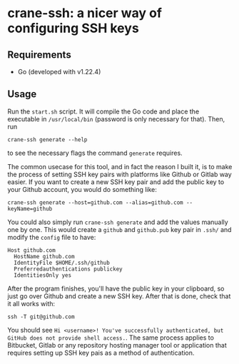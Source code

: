 # crane-ssh: a nicer way of configuring SSH keys
## Requirements
- Go (developed with v1.22.4)

## Usage
Run the `start.sh` script. It will compile the Go code and place the executable in `/usr/local/bin` (password is only necessary for that). Then, run
```
crane-ssh generate --help
```

to see the necessary flags the command `generate` requires.

The common usecase for this tool, and in fact the reason I built it, is to make the process of setting SSH key pairs with platforms like Github or Gitlab way easier. If you want to create a new SSH key pair and add the public key to your Github account, you would do something like:

```
crane-ssh generate --host=github.com --alias=github.com --keyName=github
```
You could also simply run `crane-ssh generate` and add the values manually one by one. This would create a `github` and `github.pub` key pair in `.ssh/` and modify the `config` file to have:

```
Host github.com
  HostName github.com
  IdentityFile $HOME/.ssh/github
  Preferredauthentications publickey
  IdentitiesOnly yes
```

After the program finishes, you'll have the public key in your clipboard, so just go over Github and create a new SSH key. After that is done, check that it all works with:

```
ssh -T git@github.com
```

You should see `Hi <username>! You've successfully authenticated, but GitHub does not provide shell access.`. The same process applies to Bitbucket, Gitlab or any repository hosting manager tool or application that requires setting up SSH key pais as a method of authentication.
